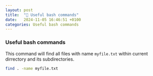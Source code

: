 ```yaml
---
layout: post
title:  "🔧 Useful bash commands"
date:   2024-11-05 16:46:51 +0100
categories: Useful bash commands
---
```


### Useful bash commands

This command will find all files with name `myfile.txt` within current dirrectory and its subdirectories.
```bash
find . -name myfile.txt
```
